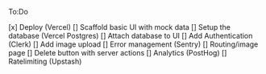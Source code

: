 To:Do

[x] Deploy (Vercel)
[] Scaffold basic UI with mock data
[] Setup the database (Vercel Postgres)
[] Attach database to UI
[] Add Authentication (Clerk)
[] Add image upload
[] Error management (Sentry)
[] Routing/image page
[] Delete button with server actions
[] Analytics (PostHog)
[] Ratelimiting (Upstash)
